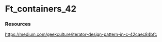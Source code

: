 # Ft_containers_42

### Resources

https://medium.com/geekculture/iterator-design-pattern-in-c-42caec84bfc